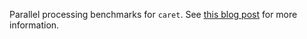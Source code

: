 Parallel processing benchmarks for `caret`. See [this blog post](http://appliedpredictivemodeling.com/blog/2018/1/17/parallel-processing) for more information. 

